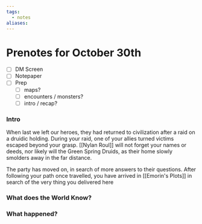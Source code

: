 ```yaml
---
tags:
  - notes
aliases:
---
```


# Prenotes for October 30th
- [ ] DM Screen
- [ ] Notepaper
- [ ] Prep
	- [ ] maps?
	- [ ] encounters / monsters?
	- [ ] intro / recap?

### Intro

When last we left our heroes, they had returned to civilization after a raid on a druidic holding. During your raid, one of your allies turned victims escaped beyond your grasp. [[Nylan Roul]] will not forget your names or deeds, nor likely will the Green Spring Druids, as their home slowly smolders away in the far distance.

The party has moved on, in search of more answers to their questions. After following your path once travelled, you have arrived in [[Emorin's Plots]] in search of the very thing you delivered here 

### What does the World Know?


### What happened?